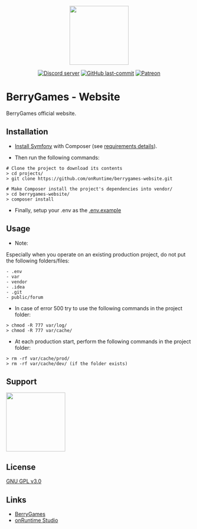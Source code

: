 <div align="center">
  <br>
	<a href="https://berrygames.net"><img src="https://i.imgur.com/EOSICR3.png" width="160"></a>
  <br>
  <p>
    <a href="https://discord.gg/9vedhPD"><img src="https://discordapp.com/api/guilds/623254930848874511/embed.png" alt="Discord server" ></a>
    <a href="/../../"><img src="https://img.shields.io/github/last-commit/onRuntime/berrygames-website
" alt="GitHub last-commit" /></a>
    <a href="https://www.patreon.com/onruntime"><img src="https://img.shields.io/badge/donate-patreon-F96854" alt="Patreon" /></a>
  </p>
</div>

# BerryGames - Website
BerryGames official website.

## Installation
* [Install Symfony](https://symfony.com/doc/current/setup.html) with Composer (see [requirements details](https://symfony.com/doc/current/reference/requirements.html)).

* Then run the following commands:
```
# Clone the project to download its contents
> cd projects/
> git clone https://github.com/onRuntime/berrygames-website.git

# Make Composer install the project's dependencies into vendor/
> cd berrygames-website/
> composer install
```

* Finally, setup your .env as the [.env.example](.env.example)

## Usage
* Note:

Especially when you operate on an existing production project, do not put the following folders/files:
```
- .env
- var
- vendor
- .idea
- .git
- public/forum
```

* In case of error 500 try to use the following commands in the project folder:
```
> chmod -R 777 var/log/
> chmod -R 777 var/cache/
```

* At each production start, perform the following commands in the project folder:
```
> rm -rf var/cache/prod/
> rm -rf var/cache/dev/ (if the folder exists)
```

## Support
<a href="https://www.patreon.com/onruntime">
	<img src="https://c5.patreon.com/external/logo/become_a_patron_button@2x.png" width="160">
</a>

## License
[GNU GPL v3.0](LICENSE)

## Links
* [BerryGames](https://berrygames.net)
* [onRuntime Studio](https://onruntime.com)
